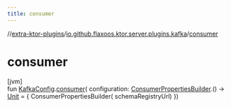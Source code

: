 ```yaml
---
title: consumer
---
```


//[extra-ktor-plugins](../../index.md)/[io.github.flaxoos.ktor.server.plugins.kafka](index.md)/[consumer](consumer.md)

# consumer

[jvm]\
fun [KafkaConfig](-kafka-config/index.md).[consumer](consumer.md)(
configuration: [ConsumerPropertiesBuilder](-consumer-properties-builder/index.md).()
-&gt; [Unit](https://kotlinlang.org/api/latest/jvm/stdlib/kotlin/-unit/index.md) = { ConsumerPropertiesBuilder(
schemaRegistryUrl) })




